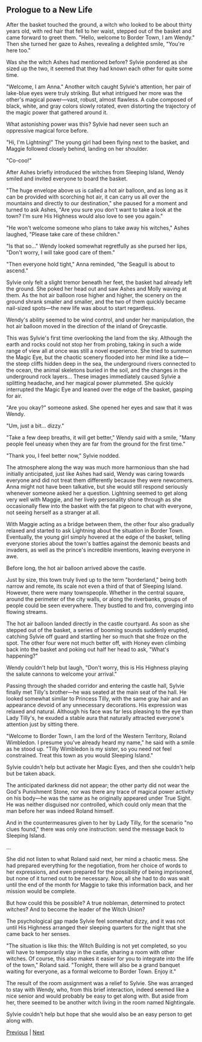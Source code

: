 ## Prologue to a New Life
After the basket touched the ground, a witch who looked to be about thirty years old, with red hair that fell to her waist, stepped out of the basket and came forward to greet them. "Hello, welcome to Border Town, I am Wendy." Then she turned her gaze to Ashes, revealing a delighted smile, "You're here too."



Was she the witch Ashes had mentioned before? Sylvie pondered as she sized up the two, it seemed that they had known each other for quite some time.



"Welcome, I am Anna." Another witch caught Sylvie's attention, her pair of lake-blue eyes were truly striking. But what intrigued her more was the other's magical power—vast, robust, almost flawless. A cube composed of black, white, and gray colors slowly rotated, even distorting the trajectory of the magic power that gathered around it.



What astonishing power was this? Sylvie had never seen such an oppressive magical force before.



"Hi, I'm Lightning!" The young girl had been flying next to the basket, and Maggie followed closely behind, landing on her shoulder.



"Co-coo!"



After Ashes briefly introduced the witches from Sleeping Island, Wendy smiled and invited everyone to board the basket.



"The huge envelope above us is called a hot air balloon, and as long as it can be provided with scorching hot air, it can carry us all over the mountains and directly to our destination," she paused for a moment and turned to ask Ashes, "Are you sure you don't want to take a look at the town? I'm sure His Highness would also love to see you again."



"He won't welcome someone who plans to take away his witches," Ashes laughed, "Please take care of these children."



"Is that so..." Wendy looked somewhat regretfully as she pursed her lips, "Don't worry, I will take good care of them."



"Then everyone hold tight," Anna reminded, "the Seagull is about to ascend."



Sylvie only felt a slight tremor beneath her feet, the basket had already left the ground. She poked her head out and saw Ashes and Molly waving at them. As the hot air balloon rose higher and higher, the scenery on the ground shrank smaller and smaller, and the two of them quickly became nail-sized spots—the new life was about to start regardless.



Wendy's ability seemed to be wind control, and under her manipulation, the hot air balloon moved in the direction of the inland of Greycastle.



This was Sylvie's first time overlooking the land from the sky. Although the earth and rocks could not stop her from probing, taking in such a wide range of view all at once was still a novel experience. She tried to summon the Magic Eye, but the chaotic scenery flooded into her mind like a tide—the steep cliffs hidden deep in the sea, the underground rivers connected to the ocean, the animal skeletons buried in the soil, and the changes in the underground rock layers... These images immediately caused Sylvie a splitting headache, and her magical power plummeted. She quickly interrupted the Magic Eye and leaned over the edge of the basket, gasping for air.



"Are you okay?" someone asked. She opened her eyes and saw that it was Wendy.



"Um, just a bit... dizzy."



"Take a few deep breaths, it will get better," Wendy said with a smile, "Many people feel uneasy when they are far from the ground for the first time."



"Thank you, I feel better now," Sylvie nodded.



The atmosphere along the way was much more harmonious than she had initially anticipated, just like Ashes had said, Wendy was caring towards everyone and did not treat them differently because they were newcomers. Anna might not have been talkative, but she would still respond seriously whenever someone asked her a question. Lightning seemed to get along very well with Maggie, and her lively personality shone through as she occasionally flew into the basket with the fat pigeon to chat with everyone, not seeing herself as a stranger at all.



With Maggie acting as a bridge between them, the other four also gradually relaxed and started to ask Lightning about the situation in Border Town. Eventually, the young girl simply hovered at the edge of the basket, telling everyone stories about the town's battles against the demonic beasts and invaders, as well as the prince's incredible inventions, leaving everyone in awe.



Before long, the hot air balloon arrived above the castle.



Just by size, this town truly lived up to the term "borderland," being both narrow and remote, its scale not even a third of that of Sleeping Island. However, there were many townspeople. Whether in the central square, around the perimeter of the city walls, or along the riverbanks, groups of people could be seen everywhere. They bustled to and fro, converging into flowing streams.



The hot air balloon landed directly in the castle courtyard. As soon as she stepped out of the basket, a series of booming sounds suddenly erupted, catching Sylvie off guard and startling her so much that she froze on the spot. The other four were not much better off, with Honey even climbing back into the basket and poking out half her head to ask, "What's happening?"



Wendy couldn't help but laugh, "Don't worry, this is His Highness playing the salute cannons to welcome your arrival."



Passing through the shaded corridor and entering the castle hall, Sylvie finally met Tilly's brother—he was seated at the main seat of the hall. He looked somewhat similar to Princess Tilly, with the same gray hair and an appearance devoid of any unnecessary decorations. His expression was relaxed and natural. Although his face was far less pleasing to the eye than Lady Tilly's, he exuded a stable aura that naturally attracted everyone's attention just by sitting there.



"Welcome to Border Town, I am the lord of the Western Territory, Roland Wimbledon. I presume you've already heard my name," he said with a smile as he stood up. "Tilly Wimbledon is my sister, so you need not feel constrained. Treat this town as you would Sleeping Island."



Sylvie couldn't help but activate her Magic Eyes, and then she couldn't help but be taken aback.



The anticipated darkness did not appear; the other party did not wear the God's Punishment Stone, nor was there any trace of magical power activity on his body—he was the same as he originally appeared under True Sight. He was neither disguised nor controlled, which could only mean that the man before her was indeed Roland himself.



And in the countermeasures given to her by Lady Tilly, for the scenario "no clues found," there was only one instruction: send the message back to Sleeping Island.

...

She did not listen to what Roland said next, her mind a chaotic mess. She had prepared everything for the negotiation, from her choice of words to her expressions, and even prepared for the possibility of being imprisoned, but none of it turned out to be necessary. Now, all she had to do was wait until the end of the month for Maggie to take this information back, and her mission would be complete.



But how could this be possible? A true nobleman, determined to protect witches? And to become the leader of the Witch Union?



The psychological gap made Sylvie feel somewhat dizzy, and it was not until His Highness arranged their sleeping quarters for the night that she came back to her senses.



"The situation is like this: the Witch Building is not yet completed, so you will have to temporarily stay in the castle, sharing a room with other witches. Of course, this also makes it easier for you to integrate into the life of the town," Roland said. "Tonight, there will also be a grand banquet waiting for everyone, as a formal welcome to Border Town. Enjoy it."



The result of the room assignment was a relief to Sylvie. She was arranged to stay with Wendy, who, from this brief interaction, indeed seemed like a nice senior and would probably be easy to get along with. But aside from her, there seemed to be another witch living in the room named Nightingale.



Sylvie couldn't help but hope that she would also be an easy person to get along with.





[Previous](CH0255.md) | [Next](CH0257.md)
